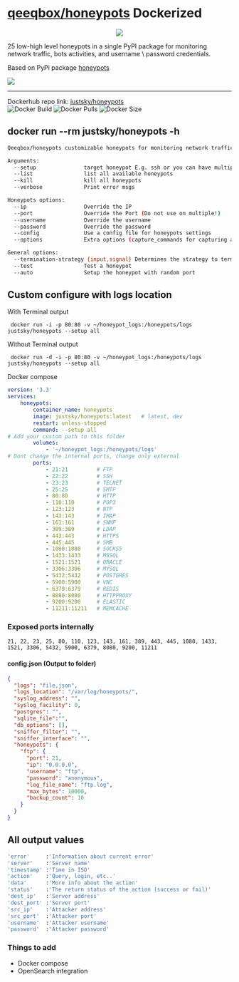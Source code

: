 # [qeeqbox/honeypots](https://github.com/qeeqbox/honeypots) Dockerized

<p align="center"> <img src="https://raw.githubusercontent.com/qeeqbox/honeypots/main/readme/honeypots.png"></p>

25 low-high level honeypots in a single PyPI package for monitoring network traffic, bots activities, and username \ password credentials. 

Based on PyPi package [honeypots](https://pypi.org/project/honeypots/)

<img src="https://raw.githubusercontent.com/qeeqbox/honeypots/main/readme/intro.gif" style="max-width:768px"/>

---

Dockerhub repo link: [justsky/honeypots](https://hub.docker.com/r/justsky/honeypots)<br>
![Docker Build](https://github.com/just5ky/port-forward/workflows/Docker/badge.svg) ![Docker Pulls](https://img.shields.io/docker/pulls/justsky/honeypots) ![Docker Size](https://img.shields.io/docker/image-size/justsky/honeypots?color=orange)
## docker run --rm justsky/honeypots -h
```sh
Qeeqbox/honeypots customizable honeypots for monitoring network traffic, bots activities, and username\password credentials

Arguments:
  --setup               target honeypot E.g. ssh or you can have multiple E.g ssh,http,https
  --list                list all available honeypots
  --kill                kill all honeypots
  --verbose             Print error msgs

Honeypots options:
  --ip                  Override the IP
  --port                Override the Port (Do not use on multiple!)
  --username            Override the username
  --password            Override the password
  --config              Use a config file for honeypots settings
  --options             Extra options (capture_commands for capturing all threat actor data)

General options:
  --termination-strategy {input,signal} Determines the strategy to terminate by
  --test                Test a honeypot
  --auto                Setup the honeypot with random port
```


## Custom configure with logs location
With Terminal output


` docker run -i -p 80:80 -v ~/honeypot_logs:/honeypots/logs justsky/honeypots --setup all`

Without Terminal output

` docker run -d -i -p 80:80 -v ~/honeypot_logs:/honeypots/logs justsky/honeypots --setup all`


Docker compose

```yml
version: '3.3'
services:
    honeypots:
        container_name: honeypots
        image: justsky/honeypots:latest   # latest, dev
        restart: unless-stopped
        command: --setup all
# Add your custom path to this folder
        volumes:
            - '~/honeypot_logs:/honeypots/logs'
# Dont change the internal ports, change only external            
        ports:
            - 21:21         # FTP
            - 22:22         # SSH
            - 23:23         # TELNET
            - 25:25         # SMTP
            - 80:80         # HTTP
            - 110:110       # POP3
            - 123:123       # NTP
            - 143:143       # IMAP
            - 161:161       # SNMP
            - 389:389       # LDAP
            - 443:443       # HTTPS
            - 445:445       # SMB
            - 1080:1080     # SOCKS5
            - 1433:1433     # MSSQL
            - 1521:1521     # ORACLE
            - 3306:3306     # MYSQL
            - 5432:5432     # POSTGRES
            - 5900:5900     # VNC
            - 6379:6379     # REDIS
            - 8080:8080     # HTTPPROXY
            - 9200:9200     # ELASTIC
            - 11211:11211   # MEMCACHE
```

### Exposed ports internally

`21, 22, 23, 25, 80, 110, 123, 143, 161, 389, 443, 445, 1080, 1433, 1521, 3306, 5432, 5900, 6379, 8080, 9200, 11211`


#### config.json (Output to folder)
```json
{
  "logs": "file,json",
  "logs_location": "/var/log/honeypots/",
  "syslog_address": "",
  "syslog_facility": 0,
  "postgres": "",
  "sqlite_file":"",
  "db_options": [],
  "sniffer_filter": "",
  "sniffer_interface": "",
  "honeypots": {
    "ftp": {
      "port": 21,
      "ip": "0.0.0.0",
      "username": "ftp",
      "password": "anonymous",
      "log_file_name": "ftp.log",
      "max_bytes": 10000,
      "backup_count": 10
    }
  }
}
```

## All output values
```sh
'error'     :'Information about current error' 
'server'    :'Server name'
'timestamp' :'Time in ISO'
'action'    :'Query, login, etc..'
'data'      :'More info about the action'
'status'    :'The return status of the action (success or fail)'
'dest_ip'   :'Server address'
'dest_port' :'Server port'
'src_ip'    :'Attacker address'
'src_port'  :'Attacker port'
'username'  :'Attacker username'
'password'  :'Attacker password'
```

### Things to add
- Docker compose
- OpenSearch integration
